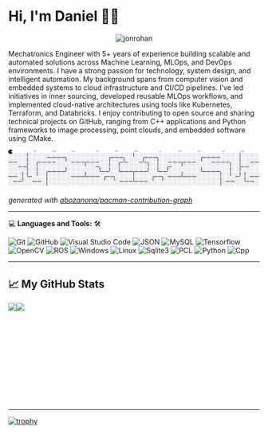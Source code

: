 # Hi, I'm Daniel 👋🙈
<p align="center">
  <img class="avatar" alt="jonrohan" src="https://github.com/codebydant/codebydant/assets/115469901/22e1047a-bd13-4d63-87d3-faa15cfab85f" height="300">
</p>

Mechatronics Engineer with 5+ years of experience building scalable and automated solutions across Machine Learning, MLOps, and DevOps environments. I have a strong passion for technology, system design, and intelligent automation. My background spans from computer vision and embedded systems to cloud infrastructure and CI/CD pipelines. I’ve led initiatives in inner sourcing, developed reusable MLOps workflows, and implemented cloud-native architectures using tools like Kubernetes, Terraform, and Databricks. I enjoy contributing to open source and sharing technical projects on GitHub, ranging from C++ applications and Python frameworks to image processing, point clouds, and embedded software using CMake.


<picture>
  <source media="(prefers-color-scheme: dark)" srcset="https://raw.githubusercontent.com/codebydant/codebydant/output/pacman-contribution-graph-dark.svg">
  <source media="(prefers-color-scheme: light)" srcset="https://raw.githubusercontent.com/codebydant/codebydant/output/pacman-contribution-graph.svg">
  <img alt="pacman contribution graph" src="https://raw.githubusercontent.com/codebydant/codebydant/output/pacman-contribution-graph.svg">
</picture>

_generated with [abozanona/pacman-contribution-graph](https://abozanona.github.io/pacman-contribution-graph/)_

---

💻 **Languages and Tools:** 🛠️<br>

![Git](https://img.shields.io/badge/-Git-000000?style=flat&logo=git&logoColor=F05032&labelColor=ffffff)
![GitHub](https://img.shields.io/badge/-GitHub-000000?style=flat&logo=github&logoColor=000000&labelColor=ffffff)
![Visual Studio Code](https://img.shields.io/badge/-VSCode-000000?style=flat&logo=visual-studio-code&labelColor=007ACC)
![JSON](https://img.shields.io/badge/-JSON-000000?style=flat&logo=JSON&logoColor=000000&labelColor=ffffff)
![MySQL](https://img.shields.io/badge/-MySQL-000000?style=flat&logo=mysql&labelColor=ffffff)
![Tensorflow](https://img.shields.io/badge/-Tensorflow-000000?style=flat&logo=tensorflow&logoColor=ffffff&labelColor=yellow)
![OpenCV](https://img.shields.io/badge/-OpenCV-000000?style=flat&logo=opencv&logoColor=ffffff&labelColor=ffffff)
![ROS](https://img.shields.io/badge/-ROS-000000?style=flat&logo=ros&logoColor=ffffff&labelColor=0078D6)
![Windows](https://img.shields.io/badge/-Windows-000000?style=flat&logo=windows&logoColor=ffffff&labelColor=0078D6)
![Linux](https://img.shields.io/badge/-Linux-000000?style=flat&logo=linux&logoColor=ffffff&labelColor=0078D6)
![Sqlite3](https://img.shields.io/badge/-Sqlite3-000000?style=flat&logo=sqlite3&logoColor=ffffff&labelColor=0078D6)
![PCL](https://img.shields.io/badge/-PCL-000000?style=flat&logo=pcl&logoColor=ffffff&labelColor=0078D6)
![Python](https://img.shields.io/badge/-Python-000000?style=flat&logo=python&logoColor=ffffff&labelColor=0078D6)
![Cpp](https://img.shields.io/badge/-Cpp-000000?style=flat&logo=cpp&logoColor=ffffff&labelColor=0078D6)

---

## &#x1f4c8; My GitHub Stats
<div style="display: flex; flex-direction: row; height:200px">
<img class="img" src="https://github-readme-stats.vercel.app/api?username=codebydant&show_icons=true&theme=radical" height="200"/>
<img class="img" src="https://github-readme-stats.vercel.app/api/top-langs/?username=codebydant&theme=radical" height="200"/>
</div>

<!-- [![Top Langs](https://github-readme-stats.vercel.app/api/top-langs/?username=codebydant&hide=java,html,css&theme=radical)](https://github.com/anuraghazra/github-readme-stats)
[![Daniel's GitHub stats](https://github-readme-stats.vercel.app/api?username=codebydant&theme=radical&show_icons=true&layout=compact)](https://github.com/anuraghazra/github-readme-stats)
[![Readme Card](https://github-readme-stats.vercel.app/api/pin/?username=codebydant&repo=codebydant&show_owner=true)](https://github.com/anuraghazra/github-readme-stats) -->

---
[![trophy](https://github-profile-trophy.vercel.app/?username=codebydant)](https://github.com/ryo-ma/github-profile-trophy)

<!--
**dtcMLOps/dtcMLOps** is a ✨ _special_ ✨ repository because its `README.md` (this file) appears on your GitHub profile.

Here are some ideas to get you started:

- 🔭 I’m currently working on ...
- 🌱 I’m currently learning ...
- 👯 I’m looking to collaborate on ...
- 🤔 I’m looking for help with ...
- 💬 Ask me about ...
- 📫 How to reach me: ...
- 😄 Pronouns: ...
- ⚡ Fun fact: ...
-->
